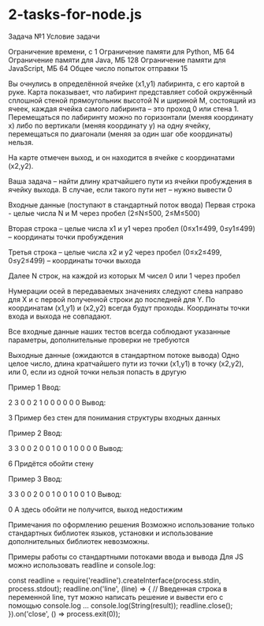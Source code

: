 # 2-tasks-for-node.js
Задача №1
Условие задачи

Ограничение времени, с	1
Ограничение памяти для Python, МБ	64
Ограничение памяти для Java, МБ	128
Ограничение памяти для JavaScript, МБ	64
Общее число попыток отправки	15

Вы очнулись в определённой ячейке (x1,y1) лабиринта, с его картой в руке. Карта показывает, что лабиринт представляет собой окружённый сплошной стеной прямоугольник высотой N и шириной M, состоящий из ячеек, каждая ячейка самого лабиринта – это проход 0 или стена 1. Перемещаться по лабиринту можно по горизонтали (меняя координату x) либо по вертикали (меняя координату y) на одну ячейку, перемещаться по диагонали (меняя за один шаг обе координаты) нельзя.

На карте отмечен выход, и он находится в ячейке с координатами (x2,y2).

Ваша задача – найти длину кратчайшего пути из ячейки пробуждения в ячейку выхода. В случае, если такого пути нет – нужно вывести 0


Входные данные (поступают в стандартный поток ввода)
Первая строка - целые числа N и M через пробел (2≤N≤500, 2≤M≤500)

Вторая строка – целые числа x1 и y1 через пробел (0≤x1≤499, 0≤y1≤499) – координаты точки пробуждения

Третья строка – целые числа x2 и y2 через пробел (0≤x2≤499, 0≤y2≤499) – координаты точки выхода

Далее N строк, на каждой из которых M чисел 0 или 1 через пробел

Нумерации осей в передаваемых значениях следуют слева направо для X и с первой полученной строки до последней для Y.
По координатам (x1,y1) и (x2,y2) всегда будут проходы. Координаты точки входа и выхода не совпадают.

Все входные данные наших тестов всегда соблюдают указанные параметры, дополнительные проверки не требуются


Выходные данные (ожидаются в стандартном потоке вывода)
Одно целое число, длина кратчайшего пути из точки (x1,y1) в точку (x2,y2), или 0,
если из одной точки нельзя попасть в другую


Пример 1
Ввод:

2 3
0 0
2 1
0 0 0
0 0 0
Вывод:

3
Пример без стен для понимания структуры входных данных


Пример 2
Ввод:

3 3
0 0
2 0
0 1 0
0 1 0
0 0 0
Вывод:

6
Придётся обойти стену


Пример 3
Ввод:

3 3
0 0
2 0
0 1 0
0 1 0
0 1 0
Вывод:

0
А здесь обойти не получится, выход недостижим



Примечания по оформлению решения
Возможно использование только стандартных библиотек языков, установки и использование дополнительных библиотек невозможны.

Примеры работы со стандартными потоками ввода и вывода
Для JS можно использовать readline и console.log:

const readline = require('readline').createInterface(process.stdin, process.stdout);
readline.on('line', (line) => {
    // Введенная строка в переменной line, тут можно написать решение и вывести его с помощью console.log
    ...
    console.log(String(result));
    readline.close();
}).on('close', () => process.exit(0));
